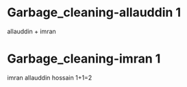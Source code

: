 
# Garbage_cleaning-allauddin 1
 
 allauddin + imran

# Garbage_cleaning-imran 1


 imran allauddin hossain 1+1=2





